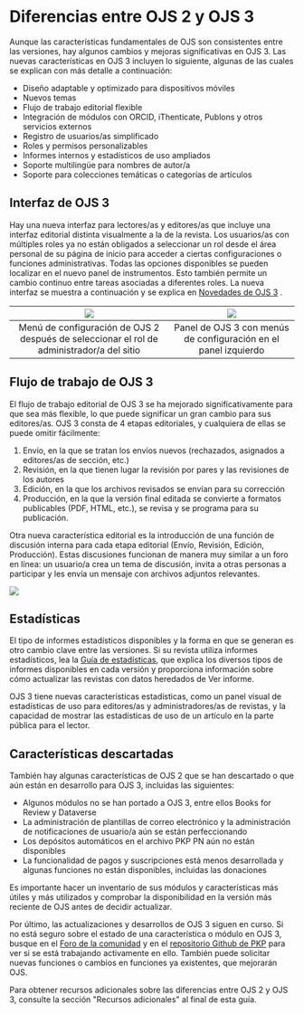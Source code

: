 # Diferencias entre OJS 2 y OJS 3

Aunque las características fundamentales de OJS son consistentes entre las versiones, hay algunos cambios y mejoras significativas en OJS 3. Las nuevas características en OJS 3 incluyen lo siguiente, algunas de las cuales se explican con más detalle a continuación:

- Diseño adaptable y optimizado para dispositivos móviles
- Nuevos temas
- Flujo de trabajo editorial flexible
- Integración de módulos con ORCID, iThenticate, Publons y otros servicios externos
- Registro de usuarios/as simplificado
- Roles y permisos personalizables
- Informes internos y estadísticos de uso ampliados
- Soporte multilingüe para nombres de autor/a
- Soporte para colecciones temáticas o categorías de artículos

## Interfaz de OJS 3

Hay una nueva interfaz para lectores/as y editores/as que incluye una interfaz editorial distinta visualmente a la de la revista. Los usuarios/as con múltiples roles ya no están obligados a seleccionar un rol desde el área personal de su página de inicio para acceder a ciertas configuraciones o funciones administrativas. Todas las opciones disponibles se pueden localizar en el nuevo panel de instrumentos. Esto también permite un cambio continuo entre tareas asociadas a diferentes roles. La nueva interfaz se muestra a continuación y se explica en [Novedades de OJS 3](https://docs.pkp.sfu.ca/learning-ojs/en/introduction#whats-new-in-ojs-3) .

![](../../en/assets/ojs-2-settings.png) | ![](../../en/assets/ojs-3-dashboard.png)
:-: | :-:
Menú de configuración de OJS 2 después de seleccionar el rol de administrador/a del sitio | Panel de OJS 3 con menús de configuración en el panel izquierdo

## Flujo de trabajo de OJS 3

El flujo de trabajo editorial de OJS 3 se ha mejorado significativamente para que sea más flexible, lo que puede significar un gran cambio para sus editores/as. OJS 3 consta de 4 etapas editoriales, y cualquiera de ellas se puede omitir fácilmente:

1. Envío, en la que se tratan los envíos nuevos (rechazados, asignados a editores/as de sección, etc.)
2. Revisión, en la que tienen lugar la revisión por pares y las revisiones de los autores
3. Edición, en la que los archivos revisados se envían para su corrección
4. Producción, en la que la versión final editada se convierte a formatos publicables (PDF, HTML, etc.), se revisa y se programa para su publicación.

Otra nueva característica editorial es la introducción de una función de discusión interna para cada etapa editorial (Envío, Revisión, Edición, Producción). Estas discusiones funcionan de manera muy similar a un foro en línea: un usuario/a crea un tema de discusión, invita a otras personas a participar y les envía un mensaje con archivos adjuntos relevantes.

![](../../en/assets/ojs-3-discussions.png)

## Estadísticas

El tipo de informes estadísticos disponibles y la forma en que se generan es otro cambio clave entre las versiones. Si su revista utiliza informes estadísticos, lea la [Guía de estadísticas](https://docs.pkp.sfu.ca/admin-guide/en/statistics), que explica los diversos tipos de informes disponibles en cada versión y proporciona información sobre cómo actualizar las revistas con datos heredados de Ver informe.

OJS 3 tiene nuevas características estadísticas, como un panel visual de estadísticas de uso para editores/as y administradores/as de revistas, y la capacidad de mostrar las estadísticas de uso de un artículo en la parte pública para el lector.

## Características descartadas

También hay algunas características de OJS 2 que se han descartado o que aún están en desarrollo para OJS 3, incluidas las siguientes:

- Algunos módulos no se han portado a OJS 3, entre ellos Books for Review y Dataverse
- La administración de plantillas de correo electrónico y la administración de notificaciones de usuario/a aún se están perfeccionando
- Los depósitos automáticos en el archivo PKP PN aún no están disponibles
- La funcionalidad de pagos y suscripciones está menos desarrollada y algunas funciones no están disponibles, incluidas las donaciones

Es importante hacer un inventario de sus módulos y características más útiles y más utilizados y comprobar la disponibilidad en la versión más reciente de OJS antes de decidir actualizar.

Por último, las actualizaciones y desarrollos de OJS 3 siguen en curso. Si no está seguro sobre el estado de una característica o módulo en OJS 3, busque en el [Foro de la comunidad](https://forum.pkp.sfu.ca/) y en el [repositorio Github de PKP](https://github.com/pkp/pkp-lib/issues) para ver si se está trabajando activamente en ello. También puede solicitar nuevas funciones o cambios en funciones ya existentes, que mejorarán OJS.

Para obtener recursos adicionales sobre las diferencias entre OJS 2 y OJS 3, consulte la sección "Recursos adicionales" al final de esta guía.
